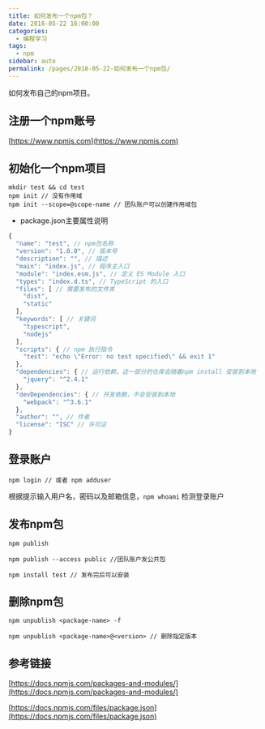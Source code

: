 ```yaml
---
title: 如何发布一个npm包？
date: 2018-05-22 16:00:00
categories: 
  - 编程学习
tags: 
  - npm
sidebar: auto
permalink: /pages/2018-05-22-如何发布一个npm包/
---
```


如何发布自己的npm项目。

<!-- more -->

## 注册一个npm账号

[https://www.npmjs.com](https://www.npmjs.com)

## 初始化一个npm项目

```
mkdir test && cd test
npm init // 没有作用域
npm init --scope=@scope-name // 团队账户可以创建作用域包
```
* package.json主要属性说明

``` js
{
  "name": "test", // npm包名称
  "version": "1.0.0", // 版本号
  "description": "", // 描述
  "main": "index.js", // 程序主入口
  "module": "index.esm.js", // 定义 ES Module 入口
  "types": "index.d.ts", // TypeScript 的入口
  "files": [ // 需要发布的文件夹
    "dist",
    "static"
  ],
  "keywords": [ // 关键词
    "typescript",
    "nodejs"
  ],
  "scripts": { // npm 执行指令
    "test": "echo \"Error: no test specified\" && exit 1"
  },
  "dependencies": { // 运行依赖。这一部分的仓库会随着npm install 安装到本地
    "jquery": "^2.4.1"
  },
  "devDependencies": { // 开发依赖，不会安装到本地
    "webpack": "^3.6.1"
  },
  "author": "", // 作者
  "license": "ISC" // 许可证
}
```

## 登录账户

```
npm login // 或者 npm adduser
```
根据提示输入用户名，密码以及邮箱信息，```npm whoami``` 检测登录账户

## 发布npm包

```
npm publish

npm publish --access public //团队账户发公共包

npm install test // 发布完后可以安装

```

## 删除npm包

```
npm unpublish <package-name> -f

npm unpublish <package-name>@<version> // 删除指定版本
```

## 参考链接

[https://docs.npmjs.com/packages-and-modules/](https://docs.npmjs.com/packages-and-modules/)

[https://docs.npmjs.com/files/package.json](https://docs.npmjs.com/files/package.json)